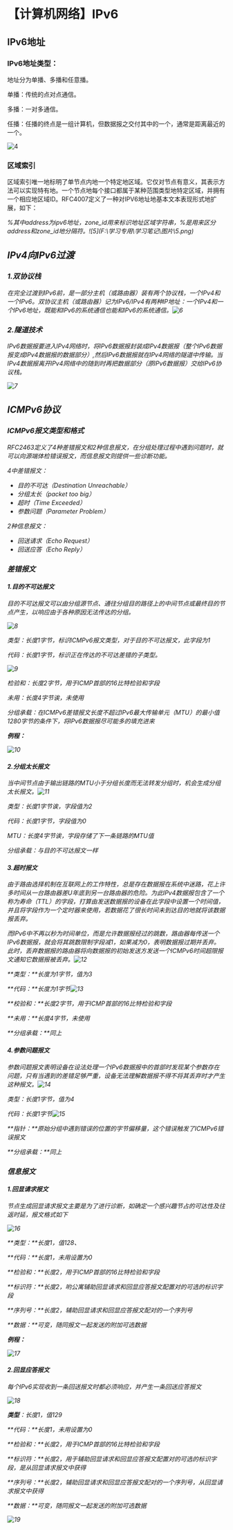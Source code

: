 # 【计算机网络】IPv6

## IPv6地址

### IPv6地址类型：

地址分为单播、多播和任意播。

单播：传统的点对点通信。

多播：一对多通信。

任播：任播的终点是一组计算机，但数据报之交付其中的一个，通常是距离最近的一个。

![4](F:\学习专用\学习笔记\图片\4.png)

### 区域索引

区域索引唯一地标明了单节点内地一个特定地区域。它仅对节点有意义，其表示方法可以实现特有地。一个节点地每个接口都属于某种范围类型地特定区域，并拥有一个相应地区域ID。RFC4007定义了一种对IPV6地址地基本文本表现形式地扩展，如下：

<address>%<zone_id>其中address为ipv6地址，zone_id用来标识地址区域字符串，%是用来区分address和zone_id地分隔符。![5](F:\学习专用\学习笔记\图片\5.png)

## IPv4向IPv6过渡

### 1.双协议栈

在完全过渡到IPv6前，是一部分主机（或路由器）装有两个协议栈，一个IPv4和一个IPv6。双协议主机（或路由器）记为IPv6/IPv4有两种IP地址：一个IPv4和一个IPv6地址，既能和IPv6的系统通信也能和IPv6的系统通信。![6](F:\学习专用\学习笔记\图片\6.png)

### 2.隧道技术

IPv6数据报要进入IPv4网络时，将IPv6数据报封装成IPv4数据报（整个IPv6数据报变成IPv4数据报的数据部分）,然后IPv6数据报就在IPv4网络的隧道中传输。当IPv4数据报离开IPv4网络中的随到时再把数据部分（原IPv6数据报）交给IPv6协议栈。

![7](F:\学习专用\学习笔记\图片\7.png)

## ICMPv6协议

### ICMPv6报文类型和格式

RFC2463定义了4种差错报文和2种信息报文，在分组处理过程中遇到问题时，就可以向源端体检错误报文，而信息报文则提供一些诊断功能。

4中差错报文：

- 目的不可达（Destination Unreachable）
- 分组太长（packet too big）
- 超时（Time Exceeded）
- 参数问题（Parameter Problem）

2种信息报文：

- 回送请求（Echo Request）
- 回送应答（Echo Reply）

### 差错报文

#### 1.目的不可达报文

目的不可达报文可以由分组源节点、通往分组目的路径上的中间节点或最终目的节点产生，以响应由于各种原因无法传达的分组。

![8](F:\学习专用\学习笔记\图片\8.png)

类型：长度1字节，标识ICMPv6报文类型，对于目的不可达报文，此字段为1

代码：长度1字节，标识正在传达的不可达差错的子类型。

![9](F:\学习专用\学习笔记\图片\9.png)

检验和：长度2字节，用于ICMP首部的16比特检验和字段

未用：长度4字节诶，未使用

分组承载：在ICMPv6差错报文长度不超过IPv6最大传输单元（MTU）的最小值1280字节的条件下，将IPv6数据报尽可能多的填充进来

**例程：**

![10](F:\学习专用\学习笔记\图片\10.png)

#### 2.分组太长报文

当中间节点由于输出链路的MTU小于分组长度而无法转发分组时，机会生成分组太长报文。![11](F:\学习专用\学习笔记\图片\11.png)

类型：长度1字节诶，字段值为2

代码：长度1字节，字段值为0

MTU：长度4字节诶，字段存储了下一条链路的MTU值

分组承载：与目的不可达报文一样

#### 3.超时报文

由于路由选择机制在互联网上的工作特性，总是存在数据报在系统中迷路，花上许多时间从一台路由器差U年底到另一台路由器的危险。为此IPv4数据报包含了一个称为寿命（TTL）的字段，打算由发送数据报的设备在此字段中设置一个时间值，并且将字段作为一个定时器来使用，若数据花了很长时间未到达目的地就将该数据报丢弃。

而IPv6中不再以秒为时间单位，而是允许数据报经过的跳数，路由器每传送一个IPv6数据报，就会将其跳数限制字段减1，如果减为0，表明数据报过期并丢弃。此时，丢弃数据报的路由器将向数据报的初始发送方发送一个ICMPv6时间超限报文通知它数据报被丢弃。![12](F:\学习专用\学习笔记\图片\12.png)

**类型：**长度为1字节，值为3

**代码：**长度为1字节![13](F:\学习专用\学习笔记\图片\13.png)

**校验和：**长度2字节，用于ICMP首部的16比特检验和字段

**未用：**长度4字节，未使用

**分组承载：**同上

#### 4.参数问题报文

参数问题报文表明设备在设法处理一个IPv6数据报中的首部时发现某个参数存在问题，只有当遇到的差错足够严重，设备无法理解数据报不得不将其丢弃时才产生这种报文。![14](F:\学习专用\学习笔记\图片\14.png)

类型：长度1字节，值为4

代码：长度1字节![15](F:\学习专用\学习笔记\图片\15.png)

**指针：**原始分组中遇到错误的位置的字节偏移量，这个错误触发了ICMPv6错误报文

**分组承载：**同上

### 信息报文

#### 1.回显请求报文

节点生成回显请求报文主要是为了进行诊断，如确定一个感兴趣节占的可达性及往返时延，报文格式如下

![16](F:\学习专用\学习笔记\图片\16.png)

**类型：**长度1，值128、

**代码：**长度1，未用设置为0

**检验和：**长度2，用于ICMP首部的16比特检验和字段

**标识符：**长度2，哟公寓辅助回显请求和回显应答报文配置对的可选的标识字段

**序列号：**长度2，辅助回显请求和回显应答报文配对的一个序列号

**数据：**可变，随同报文一起发送的附加可选数据

**例程：**

![17](F:\学习专用\学习笔记\图片\17.png)

#### 2.回显应答报文

每个IPv6实现收到一条回送报文时都必须响应，并产生一条回送应答报文

![18](F:\学习专用\学习笔记\图片\18.png)

**类型**：长度1，值129

**代码：**长度1，未用设置为0

**检验和：**长度2，用于ICMP首部的16比特检验和字段

**标识符：**长度2，用于辅助回显请求和回显应答报文配置对的可选的标识字段，是从回显请求报文中获得

**序列号：**长度2，辅助回显请求和回显应答报文配对的一个序列号，从回显请求报文中获得

**数据：**可变，随同报文一起发送的附加可选数据

![19](F:\学习专用\学习笔记\图片\19.png)